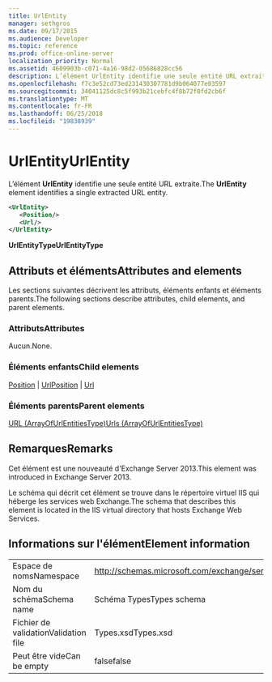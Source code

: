 ```yaml
---
title: UrlEntity
manager: sethgros
ms.date: 09/17/2015
ms.audience: Developer
ms.topic: reference
ms.prod: office-online-server
localization_priority: Normal
ms.assetid: 4609903b-c071-4a16-98d2-05686828cc56
description: L’élément UrlEntity identifie une seule entité URL extraite.
ms.openlocfilehash: f7c3e52cd73ed231430307781d9b064077e03597
ms.sourcegitcommit: 34041125dc8c5f993b21cebfc4f8b72f0fd2cb6f
ms.translationtype: MT
ms.contentlocale: fr-FR
ms.lasthandoff: 06/25/2018
ms.locfileid: "19838939"
---
```

# <a name="urlentity"></a><span data-ttu-id="dfef5-103">UrlEntity</span><span class="sxs-lookup"><span data-stu-id="dfef5-103">UrlEntity</span></span>

<span data-ttu-id="dfef5-104">L’élément **UrlEntity** identifie une seule entité URL extraite.</span><span class="sxs-lookup"><span data-stu-id="dfef5-104">The **UrlEntity** element identifies a single extracted URL entity.</span></span> 
  
```XML
<UrlEntity>
   <Position/>
   <Url/>
</UrlEntity>
```

 <span data-ttu-id="dfef5-105">**UrlEntityType**</span><span class="sxs-lookup"><span data-stu-id="dfef5-105">**UrlEntityType**</span></span>
## <a name="attributes-and-elements"></a><span data-ttu-id="dfef5-106">Attributs et éléments</span><span class="sxs-lookup"><span data-stu-id="dfef5-106">Attributes and elements</span></span>

<span data-ttu-id="dfef5-107">Les sections suivantes décrivent les attributs, éléments enfants et éléments parents.</span><span class="sxs-lookup"><span data-stu-id="dfef5-107">The following sections describe attributes, child elements, and parent elements.</span></span>
  
### <a name="attributes"></a><span data-ttu-id="dfef5-108">Attributs</span><span class="sxs-lookup"><span data-stu-id="dfef5-108">Attributes</span></span>

<span data-ttu-id="dfef5-109">Aucun.</span><span class="sxs-lookup"><span data-stu-id="dfef5-109">None.</span></span>
  
### <a name="child-elements"></a><span data-ttu-id="dfef5-110">Éléments enfants</span><span class="sxs-lookup"><span data-stu-id="dfef5-110">Child elements</span></span>

<span data-ttu-id="dfef5-111">[Position](position.md) | [Url](url-ex15websvcsotherref.md)</span><span class="sxs-lookup"><span data-stu-id="dfef5-111">[Position](position.md) | [Url ](url-ex15websvcsotherref.md)</span></span>
  
### <a name="parent-elements"></a><span data-ttu-id="dfef5-112">Éléments parents</span><span class="sxs-lookup"><span data-stu-id="dfef5-112">Parent elements</span></span>

[<span data-ttu-id="dfef5-113">URL (ArrayOfUrlEntitiesType)</span><span class="sxs-lookup"><span data-stu-id="dfef5-113">Urls (ArrayOfUrlEntitiesType)</span></span>](urls-arrayofurlentitiestype.md)
  
## <a name="remarks"></a><span data-ttu-id="dfef5-114">Remarques</span><span class="sxs-lookup"><span data-stu-id="dfef5-114">Remarks</span></span>

<span data-ttu-id="dfef5-115">Cet élément est une nouveauté d'Exchange Server 2013.</span><span class="sxs-lookup"><span data-stu-id="dfef5-115">This element was introduced in Exchange Server 2013.</span></span>
  
<span data-ttu-id="dfef5-116">Le schéma qui décrit cet élément se trouve dans le répertoire virtuel IIS qui héberge les services web Exchange.</span><span class="sxs-lookup"><span data-stu-id="dfef5-116">The schema that describes this element is located in the IIS virtual directory that hosts Exchange Web Services.</span></span>
  
## <a name="element-information"></a><span data-ttu-id="dfef5-117">Informations sur l'élément</span><span class="sxs-lookup"><span data-stu-id="dfef5-117">Element information</span></span>

|||
|:-----|:-----|
|<span data-ttu-id="dfef5-118">Espace de noms</span><span class="sxs-lookup"><span data-stu-id="dfef5-118">Namespace</span></span>  <br/> |http://schemas.microsoft.com/exchange/services/2006/types  <br/> |
|<span data-ttu-id="dfef5-119">Nom du schéma</span><span class="sxs-lookup"><span data-stu-id="dfef5-119">Schema name</span></span>  <br/> |<span data-ttu-id="dfef5-120">Schéma Types</span><span class="sxs-lookup"><span data-stu-id="dfef5-120">Types schema</span></span>  <br/> |
|<span data-ttu-id="dfef5-121">Fichier de validation</span><span class="sxs-lookup"><span data-stu-id="dfef5-121">Validation file</span></span>  <br/> |<span data-ttu-id="dfef5-122">Types.xsd</span><span class="sxs-lookup"><span data-stu-id="dfef5-122">Types.xsd</span></span>  <br/> |
|<span data-ttu-id="dfef5-123">Peut être vide</span><span class="sxs-lookup"><span data-stu-id="dfef5-123">Can be empty</span></span>  <br/> |<span data-ttu-id="dfef5-124">false</span><span class="sxs-lookup"><span data-stu-id="dfef5-124">false</span></span>  <br/> |
   


